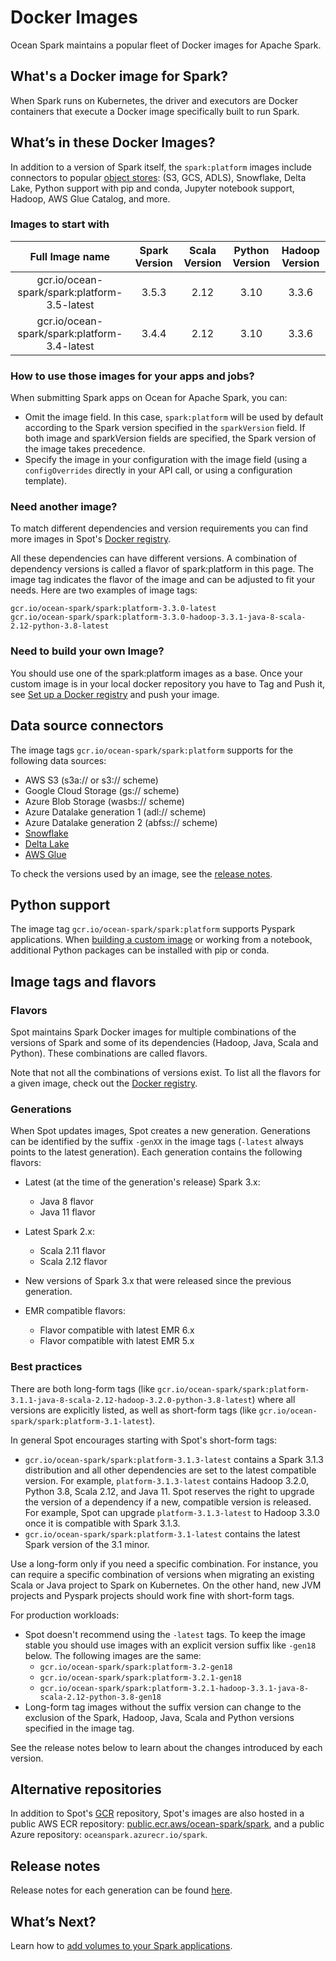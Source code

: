 # Docker Images

Ocean Spark maintains a popular fleet of Docker images for Apache Spark.

## What's a Docker image for Spark?

When Spark runs on Kubernetes, the driver and executors are Docker containers that execute a Docker image specifically built to run Spark.

## What’s in these Docker Images?

In addition to a version of Spark itself, the `spark:platform` images include connectors to popular [object stores](ocean-spark/configure-spark-apps/docker-images?id=data-source-connectors): (S3, GCS, ADLS), Snowflake, Delta Lake, Python support with pip and conda, Jupyter notebook support, Hadoop, AWS Glue Catalog, and more.

### Images to start with

|               Full Image name                | Spark Version | Scala Version | Python Version | Hadoop Version |
| :------------------------------------------: | :-----------: | :-----------: | :------------: | :------------: |
| gcr.io/ocean-spark/spark:platform-3.5-latest |     3.5.3     |     2.12      |      3.10      |     3.3.6      |
| gcr.io/ocean-spark/spark:platform-3.4-latest |     3.4.4     |     2.12      |      3.10      |     3.3.6      |

### How to use those images for your apps and jobs?

When submitting Spark apps on Ocean for Apache Spark, you can:

- Omit the image field. In this case, `spark:platform` will be used by default according to the Spark version specified in the `sparkVersion` field. If both image and sparkVersion fields are specified, the Spark version of the image takes precedence.
- Specify the image in your configuration with the image field (using a `configOverrides` directly in your API call, or using a configuration template).

### Need another image?

To match different dependencies and version requirements you can find more images in Spot's [Docker registry](https://gcr.io/ocean-spark/spark).

All these dependencies can have different versions. A combination of dependency versions is called a flavor of spark:platform in this page. The image tag indicates the flavor of the image and can be adjusted to fit your needs. Here are two examples of image tags:

```
gcr.io/ocean-spark/spark:platform-3.3.0-latest
gcr.io/ocean-spark/spark:platform-3.3.0-hadoop-3.3.1-java-8-scala-2.12-python-3.8-latest
```

### Need to build your own Image?

You should use one of the spark:platform images as a base. Once your custom image is in your local docker repository you have to Tag and Push it, see [Set up a Docker registry](ocean-spark/configure-spark-apps/package-spark-code?id=set-up-a-docker-registry-and-push-your-image) and push your image.

## Data source connectors

The image tags `gcr.io/ocean-spark/spark:platform` supports for the following data sources:

- AWS S3 (s3a:// or s3:// scheme)
- Google Cloud Storage (gs:// scheme)
- Azure Blob Storage (wasbs:// scheme)
- Azure Datalake generation 1 (adl:// scheme)
- Azure Datalake generation 2 (abfss:// scheme)
- [Snowflake](https://docs.snowflake.com/en/user-guide/spark-connector.html)
- [Delta Lake](https://docs.delta.io/latest/index.html)
- [AWS Glue](https://docs.aws.amazon.com/glue/latest/dg/what-is-glue.html)

To check the versions used by an image, see the [release notes](ocean-spark/docker-images-release-notes/).

## Python support

The image tag `gcr.io/ocean-spark/spark:platform` supports Pyspark applications. When [building a custom image](ocean-spark/configure-spark-apps/package-spark-code) or working from a notebook, additional Python packages can be installed with pip or conda.

## Image tags and flavors

### Flavors

Spot maintains Spark Docker images for multiple combinations of the versions of Spark and some of its dependencies (Hadoop, Java, Scala and Python). These combinations are called flavors.

Note that not all the combinations of versions exist. To list all the flavors for a given image, check out the [Docker registry](https://gcr.io/ocean-spark/spark:platform).

### Generations

When Spot updates images, Spot creates a new generation. Generations can be identified by the suffix `-genXX` in the image tags (`-latest` always points to the latest generation). Each generation contains the following flavors:

- Latest (at the time of the generation's release) Spark 3.x:

  - Java 8 flavor
  - Java 11 flavor

- Latest Spark 2.x:

  - Scala 2.11 flavor
  - Scala 2.12 flavor

- New versions of Spark 3.x that were released since the previous generation.

- EMR compatible flavors:

  - Flavor compatible with latest EMR 6.x
  - Flavor compatible with latest EMR 5.x

### Best practices

There are both long-form tags (like `gcr.io/ocean-spark/spark:platform-3.1.1-java-8-scala-2.12-hadoop-3.2.0-python-3.8-latest`) where all versions are explicitly listed, as well as short-form tags (like `gcr.io/ocean-spark/spark:platform-3.1-latest`).

In general Spot encourages starting with Spot's short-form tags:

- `gcr.io/ocean-spark/spark:platform-3.1.3-latest` contains a Spark 3.1.3 distribution and all other dependencies are set to the latest compatible version. For example, `platform-3.1.3-latest` contains Hadoop 3.2.0, Python 3.8, Scala 2.12, and Java 11. Spot reserves the right to upgrade the version of a dependency if a new, compatible version is released. For example, Spot can upgrade `platform-3.1.3-latest` to Hadoop 3.3.0 once it is compatible with Spark 3.1.3.
- `gcr.io/ocean-spark/spark:platform-3.1-latest` contains the latest Spark version of the 3.1 minor.

Use a long-form only if you need a specific combination. For instance, you can require a specific combination of versions when migrating an existing Scala or Java project to Spark on Kubernetes. On the other hand, new JVM projects and Pyspark projects should work fine with short-form tags.

For production workloads:

- Spot doesn't recommend using the `-latest` tags. To keep the image stable you should use images with an explicit version suffix like `-gen18` below. The following images are the same:
  - `gcr.io/ocean-spark/spark:platform-3.2-gen18`
  - `gcr.io/ocean-spark/spark:platform-3.2.1-gen18`
  - `gcr.io/ocean-spark/spark:platform-3.2.1-hadoop-3.3.1-java-8-scala-2.12-python-3.8-gen18`
- Long-form tag images without the suffix version can change to the exclusion of the Spark, Hadoop, Java, Scala and Python versions specified in the image tag.

See the release notes below to learn about the changes introduced by each version.

## Alternative repositories

In addition to Spot's [GCR](https://gcr.io/ocean-spark/spark) repository, Spot's images are also hosted in a public AWS ECR repository: [public.ecr.aws/ocean-spark/spark](https://gallery.ecr.aws/ocean-spark/spark), and a public Azure repository: `oceanspark.azurecr.io/spark`.

## Release notes

Release notes for each generation can be found [here](ocean-spark/docker-images-release-notes/).

## What’s Next?

Learn how to [add volumes to your Spark applications](ocean-spark/configure-spark-apps/mount-volumes).
